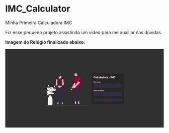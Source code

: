 # IMC_Calculator
 Minha Primeira Calculadora IMC

 Fiz esse pequeno projeto assistindo um vídeo para me auxiliar nas dúvidas.

**Imagem do Relógio finalizado abaixo:**

![Print IMC](IMC-1.png)